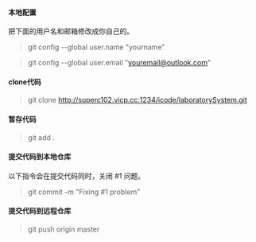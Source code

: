 #### 本地配置
把下面的用户名和邮箱修改成你自己的。

> git config --global user.name "yourname"

> git config --global user.email "youremail@outlook.com"


#### clone代码
> git clone http://superc102.vicp.cc:1234/icode/laboratorySystem.git

#### 暂存代码
> git add .

#### 提交代码到本地仓库
以下指令会在提交代码同时，关闭 #1 问题。
> git commit -m "Fixing #1 problem"

#### 提交代码到远程仓库
> git push origin master
